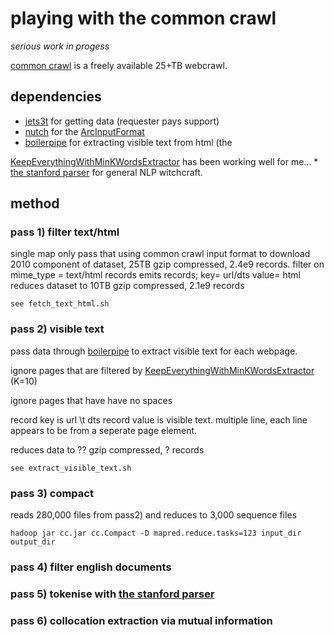 # playing with the common crawl

*serious work in progess*

<a href="http://www.commoncrawl.org">common crawl</a> is a freely available 25+TB webcrawl.

## dependencies

* <a href="http://jets3t.s3.amazonaws.com/index.html">jets3t</a> for getting data (requester pays support)
* <a href="http://nutch.apache.org/">nutch</a> for the <a href="http://nutch.apache.org/apidocs-1.2/org/apache/nutch/tools/arc/ArcInputFormat.html">ArcInputFormat</a>
* <a href="http://code.google.com/p/boilerpipe/">boilerpipe</a> for extracting visible text from html (the 
<a href="http://boilerpipe.googlecode.com/svn/trunk/boilerpipe-core/javadoc/1.0/de/l3s/boilerpipe/extractors/KeepEverythingWithMinKWordsExtractor.html">
KeepEverythingWithMinKWordsExtractor</a> has been working well for me...
* <a href="http://nlp.stanford.edu/software/lex-parser.shtml">the stanford parser</a> for general NLP witchcraft.

## method

### pass 1) filter text/html

single map only pass that using common crawl input format to download 2010 component of dataset, 25TB gzip compressed, 2.4e9 records. 
filter on mime_type = text/html records 
emits records; key= url/dts value= html
reduces dataset to 10TB gzip compressed, 2.1e9 records

    see fetch_text_html.sh

### pass 2) visible text

pass data through <a href="http://code.google.com/p/boilerpipe/">boilerpipe</a> to extract visible text for each webpage. 

ignore pages that are filtered by <a href="http://boilerpipe.googlecode.com/svn/trunk/boilerpipe-core/javadoc/1.0/de/l3s/boilerpipe/extractors/KeepEverythingWithMinKWordsExtractor.html">KeepEverythingWithMinKWordsExtractor</a> (K=10)

ignore pages that have have no spaces

record key is url \t dts
record value is visible text. multiple line, each line appears to be from a seperate page element.

reduces data to ?? gzip compressed, ? records

    see extract_visible_text.sh

### pass 3) compact

reads 280,000 files from pass2) and reduces to 3,000 sequence files

    hadoop jar cc.jar cc.Compact -D mapred.reduce.tasks=123 input_dir output_dir

### pass 4) filter english documents

### pass 5) tokenise with <a href="http://nlp.stanford.edu/software/lex-parser.shtml">the stanford parser</a>

### pass 6) collocation extraction via mutual information


